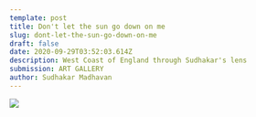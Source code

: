 ```yaml
---
template: post
title: Don't let the sun go down on me
slug: dont-let-the-sun-go-down-on-me
draft: false
date: 2020-09-29T03:52:03.614Z
description: West Coast of England through Sudhakar's lens
submission: ART GALLERY
author: Sudhakar Madhavan
---
```

![](/media/whatsapp-image-2020-09-29-at-00.17.10.jpeg)
